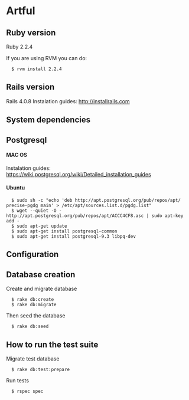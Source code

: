 # Artful

## Ruby version
Ruby 2.2.4

If you are using RVM you can do:

````
  $ rvm install 2.2.4
````

## Rails version
Rails 4.0.8
Instalation guides: http://installrails.com

## System dependencies
## Postgresql
#### MAC OS
Instalation guides: https://wiki.postgresql.org/wiki/Detailed_installation_guides

#### Ubuntu
````
  $ sudo sh -c "echo 'deb http://apt.postgresql.org/pub/repos/apt/ precise-pgdg main' > /etc/apt/sources.list.d/pgdg.list"
  $ wget --quiet -O - http://apt.postgresql.org/pub/repos/apt/ACCC4CF8.asc | sudo apt-key add -
  $ sudo apt-get update
  $ sudo apt-get install postgresql-common
  $ sudo apt-get install postgresql-9.3 libpq-dev
````
## Configuration

## Database creation

Create and migrate database
````
  $ rake db:create
  $ rake db:migrate
````

Then seed the database
````
  $ rake db:seed
````


## How to run the test suite
Migrate test database
````
  $ rake db:test:prepare
````
Run tests
````
  $ rspec spec
````
